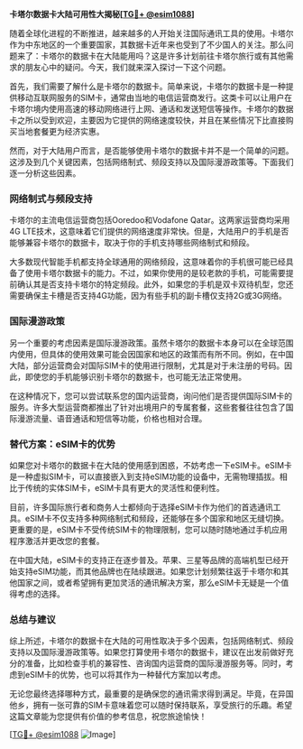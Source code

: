 **卡塔尔数据卡大陆可用性大揭秘[[TG💪+ @esim1088](https://t.me/s/esim1088)]**

随着全球化进程的不断推进，越来越多的人开始关注国际通讯工具的使用。卡塔尔作为中东地区的一个重要国家，其数据卡近年来也受到了不少国人的关注。那么问题来了：卡塔尔的数据卡在大陆能用吗？这是许多计划前往卡塔尔旅行或有其他需求的朋友心中的疑问。今天，我们就来深入探讨一下这个问题。

首先，我们需要了解什么是卡塔尔的数据卡。简单来说，卡塔尔的数据卡是一种提供移动互联网服务的SIM卡，通常由当地的电信运营商发行。这类卡可以让用户在卡塔尔境内使用高速的移动网络进行上网、通话和发送短信等操作。卡塔尔的数据卡之所以受到欢迎，主要因为它提供的网络速度较快，并且在某些情况下比直接购买当地套餐更为经济实惠。

然而，对于大陆用户而言，是否能够使用卡塔尔的数据卡并不是一个简单的问题。这涉及到几个关键因素，包括网络制式、频段支持以及国际漫游政策等。下面我们逐一分析这些因素。

### 网络制式与频段支持

卡塔尔的主流电信运营商包括Ooredoo和Vodafone Qatar。这两家运营商均采用4G LTE技术，这意味着它们提供的网络速度非常快。但是，大陆用户的手机是否能够兼容卡塔尔的数据卡，取决于你的手机支持哪些网络制式和频段。

大多数现代智能手机都支持全球通用的网络频段，这意味着你的手机很可能已经具备了使用卡塔尔数据卡的能力。不过，如果你使用的是较老款的手机，可能需要提前确认其是否支持卡塔尔的特定频段。此外，如果您的手机是双卡双待机型，您还需要确保主卡槽是否支持4G功能，因为有些手机的副卡槽仅支持2G或3G网络。

### 国际漫游政策

另一个重要的考虑因素是国际漫游政策。虽然卡塔尔的数据卡本身可以在全球范围内使用，但具体的使用效果可能会因国家和地区的政策而有所不同。例如，在中国大陆，部分运营商会对国际SIM卡的使用进行限制，尤其是对于未注册的号码。因此，即使您的手机能够识别卡塔尔的数据卡，也可能无法正常使用。

在这种情况下，您可以尝试联系您的国内运营商，询问他们是否提供国际SIM卡的服务。许多大型运营商都推出了针对出境用户的专属套餐，这些套餐往往包含了国际漫游流量、语音通话和短信等功能，价格也相对合理。

### 替代方案：eSIM卡的优势

如果您对卡塔尔的数据卡在大陆的使用感到困惑，不妨考虑一下eSIM卡。eSIM卡是一种虚拟SIM卡，可以直接嵌入到支持eSIM功能的设备中，无需物理插拔。相比于传统的实体SIM卡，eSIM卡具有更大的灵活性和便利性。

目前，许多国际旅行者和商务人士都倾向于选择eSIM卡作为他们的首选通讯工具。eSIM卡不仅支持多种网络制式和频段，还能够在多个国家和地区无缝切换。更重要的是，eSIM卡不受传统SIM卡的物理限制，您可以随时随地通过手机应用程序激活并更改您的套餐。

在中国大陆，eSIM卡的支持正在逐步普及。苹果、三星等品牌的高端机型已经开始支持eSIM功能，而其他品牌也在陆续跟进。如果您计划频繁往返于卡塔尔和其他国家之间，或者希望拥有更加灵活的通讯解决方案，那么eSIM卡无疑是一个值得考虑的选择。

### 总结与建议

综上所述，卡塔尔的数据卡在大陆的可用性取决于多个因素，包括网络制式、频段支持以及国际漫游政策等。如果您打算使用卡塔尔的数据卡，建议在出发前做好充分的准备，比如检查手机的兼容性、咨询国内运营商的国际漫游服务等。同时，考虑到eSIM卡的优势，也可以将其作为一种替代方案加以考虑。

无论您最终选择哪种方式，最重要的是确保您的通讯需求得到满足。毕竟，在异国他乡，拥有一张可靠的SIM卡意味着您可以随时保持联系，享受旅行的乐趣。希望这篇文章能为您提供有价值的参考信息，祝您旅途愉快！

[[TG💪+ @esim1088](https://t.me/s/esim1088) ![Image](https://i.postimg.cc/4NQfJmqS/Snipaste-2025-05-13-00-14-12.png)]